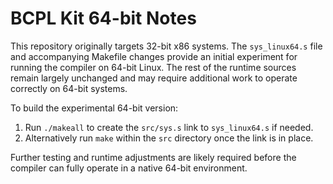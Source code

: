 # BCPL Kit 64-bit Notes

This repository originally targets 32-bit x86 systems.  The
`sys_linux64.s` file and accompanying Makefile changes provide an initial
experiment for running the compiler on 64-bit Linux.  The rest of the
runtime sources remain largely unchanged and may require additional
work to operate correctly on 64-bit systems.

To build the experimental 64-bit version:

1. Run `./makeall` to create the `src/sys.s` link to `sys_linux64.s` if
   needed.
2. Alternatively run `make` within the `src` directory once the link is
   in place.

Further testing and runtime adjustments are likely required before the
compiler can fully operate in a native 64-bit environment.

